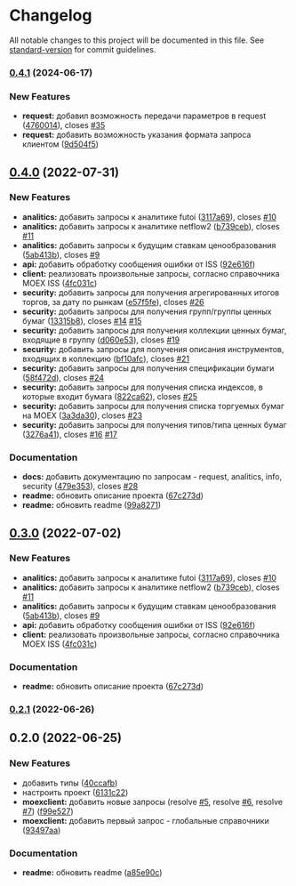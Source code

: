 # Changelog

All notable changes to this project will be documented in this file. See [standard-version](https://github.com/conventional-changelog/standard-version) for commit guidelines.

### [0.4.1](https://github.com/ArtMan-8/moex-iss-api/compare/v0.4.0...v0.4.1) (2024-06-17)


### New Features

* **request:** добавил возможность передачи параметров в request ([4760014](https://github.com/ArtMan-8/moex-iss-api/commit/4760014d00a4a54da7816abc7aeff6d5f6806490)), closes [#35](https://github.com/ArtMan-8/moex-iss-api/issues/35)
* **request:** добавить возможность указания формата запроса клиентом ([9d504f5](https://github.com/ArtMan-8/moex-iss-api/commit/9d504f561b900eeeb6647feb62778af2ea21994a))

## [0.4.0](https://github.com/ArtMan-8/moex-iss-api/compare/v0.2.1...v0.4.0) (2022-07-31)


### New Features

* **analitics:** добавить запросы к аналитике futoi ([3117a69](https://github.com/ArtMan-8/moex-iss-api/commit/3117a696b50fb24f3f48f03e6050d6f222d993cb)), closes [#10](https://github.com/ArtMan-8/moex-iss-api/issues/10)
* **analitics:** добавить запросы к аналитике netflow2 ([b739ceb](https://github.com/ArtMan-8/moex-iss-api/commit/b739ceb828f313f6837d39d072cd2d6abfc02470)), closes [#11](https://github.com/ArtMan-8/moex-iss-api/issues/11)
* **analitics:** добавить запросы к будущим ставкам ценообразования ([5ab413b](https://github.com/ArtMan-8/moex-iss-api/commit/5ab413beca0b3d0d4d05c5145413f56db7bcf047)), closes [#9](https://github.com/ArtMan-8/moex-iss-api/issues/9)
* **api:** добавить обработку сообщения ошибки от ISS ([92e616f](https://github.com/ArtMan-8/moex-iss-api/commit/92e616f28e4ab4a0e70f6ca6483b9f6916c4234d))
* **client:** реализовать произвольные запросы, согласно справочника MOEX ISS ([4fc031c](https://github.com/ArtMan-8/moex-iss-api/commit/4fc031cc3c47e08c527815ca86cf3647aca33e13))
* **security:** добавить запросы для получения агрегированных итогов торгов, за дату по рынкам ([e57f5fe](https://github.com/ArtMan-8/moex-iss-api/commit/e57f5fe3dc220e60a6870fe168759ee336199519)), closes [#26](https://github.com/ArtMan-8/moex-iss-api/issues/26)
* **security:** добавить запросы для получения групп/группы ценных бумаг ([13315b8](https://github.com/ArtMan-8/moex-iss-api/commit/13315b8b91501138e764fb14e5960dc891cb8ca6)), closes [#14](https://github.com/ArtMan-8/moex-iss-api/issues/14) [#15](https://github.com/ArtMan-8/moex-iss-api/issues/15)
* **security:** добавить запросы для получения коллекции ценных бумаг, входящие в группу ([d060e53](https://github.com/ArtMan-8/moex-iss-api/commit/d060e533a86191e84a9fac88b5c0d610565bbad9)), closes [#19](https://github.com/ArtMan-8/moex-iss-api/issues/19)
* **security:** добавить запросы для получения описания инструментов, входящих в коллекцию ([bf10afc](https://github.com/ArtMan-8/moex-iss-api/commit/bf10afc045b0a0587539e7557728dcc8500849f5)), closes [#21](https://github.com/ArtMan-8/moex-iss-api/issues/21)
* **security:** добавить запросы для получения спецификации бумаги ([58f472d](https://github.com/ArtMan-8/moex-iss-api/commit/58f472da801b7ba043648849e5207b2dd777616f)), closes [#24](https://github.com/ArtMan-8/moex-iss-api/issues/24)
* **security:** добавить запросы для получения списка индексов, в которые входит бумага ([822ca62](https://github.com/ArtMan-8/moex-iss-api/commit/822ca629aca01c9ee4e05730dc1db1ebddd7afa8)), closes [#25](https://github.com/ArtMan-8/moex-iss-api/issues/25)
* **security:** добавить запросы для получения списка торгуемых бумаг на MOEX ([3a3da30](https://github.com/ArtMan-8/moex-iss-api/commit/3a3da30f5a071096e67dba55025fa110afc2f0ca)), closes [#23](https://github.com/ArtMan-8/moex-iss-api/issues/23)
* **security:** добавить запросы для получения типов/типа ценных бумаг ([3276a41](https://github.com/ArtMan-8/moex-iss-api/commit/3276a41236135cf879c0d5fdfd2a9a88df6768a7)), closes [#16](https://github.com/ArtMan-8/moex-iss-api/issues/16) [#17](https://github.com/ArtMan-8/moex-iss-api/issues/17)


### Documentation

* **docs:** добавить документацию по запросам - request, analitics, info, security ([479e353](https://github.com/ArtMan-8/moex-iss-api/commit/479e353d6a2e1dd7dd4bd14b26c069f317e36235)), closes [#28](https://github.com/ArtMan-8/moex-iss-api/issues/28)
* **readme:** обновить описание проекта ([67c273d](https://github.com/ArtMan-8/moex-iss-api/commit/67c273d6495f18752647aa6b2601080b0b8910e9))
* **readme:** обновить readme ([99a8271](https://github.com/ArtMan-8/moex-iss-api/commit/99a827199572d55581f02d51f2726f848f7c7b1a))

## [0.3.0](https://github.com/ArtMan-8/moex-iss-api/compare/v0.2.1...v0.3.0) (2022-07-02)


### New Features

* **analitics:** добавить запросы к аналитике futoi ([3117a69](https://github.com/ArtMan-8/moex-iss-api/commit/3117a696b50fb24f3f48f03e6050d6f222d993cb)), closes [#10](https://github.com/ArtMan-8/moex-iss-api/issues/10)
* **analitics:** добавить запросы к аналитике netflow2 ([b739ceb](https://github.com/ArtMan-8/moex-iss-api/commit/b739ceb828f313f6837d39d072cd2d6abfc02470)), closes [#11](https://github.com/ArtMan-8/moex-iss-api/issues/11)
* **analitics:** добавить запросы к будущим ставкам ценообразования ([5ab413b](https://github.com/ArtMan-8/moex-iss-api/commit/5ab413beca0b3d0d4d05c5145413f56db7bcf047)), closes [#9](https://github.com/ArtMan-8/moex-iss-api/issues/9)
* **api:** добавить обработку сообщения ошибки от ISS ([92e616f](https://github.com/ArtMan-8/moex-iss-api/commit/92e616f28e4ab4a0e70f6ca6483b9f6916c4234d))
* **client:** реализовать произвольные запросы, согласно справочника MOEX ISS ([4fc031c](https://github.com/ArtMan-8/moex-iss-api/commit/4fc031cc3c47e08c527815ca86cf3647aca33e13))


### Documentation

* **readme:** обновить описание проекта ([67c273d](https://github.com/ArtMan-8/moex-iss-api/commit/67c273d6495f18752647aa6b2601080b0b8910e9))

### [0.2.1](https://github.com/ArtMan-8/moex-iss-api/compare/v0.2.0...v0.2.1) (2022-06-26)

## 0.2.0 (2022-06-25)


### New Features

* добавить типы ([40ccafb](https://github.com/ArtMan-8/moex-iss-api/commit/40ccafbaba890b00cac4e6e3c93ae95449f005cc))
* настроить проект ([6131c22](https://github.com/ArtMan-8/moex-iss-api/commit/6131c22d4208085064359e878d4ef3f0ce3219ad))
* **moexclient:** добавить новые запросы (resolve [#5](https://github.com/ArtMan-8/moex-iss-api/issues/5), resolve [#6](https://github.com/ArtMan-8/moex-iss-api/issues/6), resolve [#7](https://github.com/ArtMan-8/moex-iss-api/issues/7)) ([f99e527](https://github.com/ArtMan-8/moex-iss-api/commit/f99e527bd618147274672bdf67ff91cabc40f7dd))
* **moexclient:** добавить первый запрос - глобальные справочники ([93497aa](https://github.com/ArtMan-8/moex-iss-api/commit/93497aaff5463f299df85223e2d52d9d0da9eba2))


### Documentation

* **readme:** обновить readme ([a85e90c](https://github.com/ArtMan-8/moex-iss-api/commit/a85e90c58ebe8e52970e2a3cf424fc9b883574bc))
